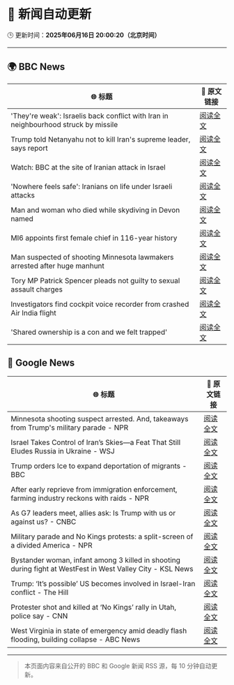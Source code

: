 # 🧠 新闻自动更新

🕒 更新时间：**2025年06月16日 20:00:20（北京时间）**

---

## 🌍 BBC News

| 🌐 标题 | 🔗 原文链接 |
|--------|-------------|
| 'They're weak': Israelis back conflict with Iran in neighbourhood struck by missile | [阅读全文](https://www.bbc.com/news/articles/cwyvykgnzq9o) |
| Trump told Netanyahu not to kill Iran's supreme leader, says report | [阅读全文](https://www.bbc.com/news/articles/ckg7gl4zegyo) |
| Watch: BBC at the site of Iranian attack in Israel | [阅读全文](https://www.bbc.com/news/videos/cvgdg2mep42o) |
| 'Nowhere feels safe': Iranians on life under Israeli attacks | [阅读全文](https://www.bbc.com/news/articles/c8xgxdr01wro) |
| Man and woman who died while skydiving in Devon named | [阅读全文](https://www.bbc.com/news/articles/cy4e4jmzep4o) |
| MI6 appoints first female chief in 116-year history | [阅读全文](https://www.bbc.com/news/articles/czxyx04dv1wo) |
| Man suspected of shooting Minnesota lawmakers arrested after huge manhunt | [阅读全文](https://www.bbc.com/news/articles/cg5v5l4eylyo) |
| Tory MP Patrick Spencer pleads not guilty to sexual assault charges | [阅读全文](https://www.bbc.com/news/articles/c4g7g1858rpo) |
| Investigators find cockpit voice recorder from crashed Air India flight | [阅读全文](https://www.bbc.com/news/articles/ce818jlz5mlo) |
| 'Shared ownership is a con and we felt trapped' | [阅读全文](https://www.bbc.com/news/articles/clyz8m8jj4mo) |

## 📰 Google News

| 🌐 标题 | 🔗 原文链接 |
|--------|-------------|
| Minnesota shooting suspect arrested. And, takeaways from Trump's military parade - NPR | [阅读全文](https://news.google.com/rss/articles/CBMisgFBVV95cUxNY0hWYnBaYXRrZW1iVW1abmt3RDU1TElCLWo2eEpYVGlwbEFsRk96cTd1Y1cxUVRxOG9HM25CVnJPSmZmUm1RSWFDTWdETkFzZXR4ekVSbUc3YWZPLU9RNmJONGNxOTZQVGpNUlUwOGNHeEJiNzlXbUhyUFVnbW45RmtEZ0k5clRMY09XRGhUMlFkZG9EWXk5cTNUYmJOM2xWUGxtaGJkMXhud1JmOUxMS2Zn?oc=5) |
| Israel Takes Control of Iran’s Skies—a Feat That Still Eludes Russia in Ukraine - WSJ | [阅读全文](https://news.google.com/rss/articles/CBMiwgFBVV95cUxNdWkxWjJtVUotRXJnbkpVX295Vk0wdTQzN0FSY3pSNFlaQkhjNnNpYkFGSVI2azd0MHkwajlCc0c2RTRSRy05clFNM3RGU3RPNmY2cnRTYnJESXl1UVFKZ014U2UyX3BhWGE2TS1OUkhweUVwUDc3dkxCOHhKWVc0SEx4MmM2eTVoM1RIc0ozZ0RPUFdLckxkYnhpNEdNVEhnSWVESHB6TzZxMFFkV0hUTlhwalFPbVBmSERmekVYbGlPUQ?oc=5) |
| Trump orders Ice to expand deportation of migrants - BBC | [阅读全文](https://news.google.com/rss/articles/CBMiWkFVX3lxTE80Qkl0N0pMMFNlejU0eUgxNmJWTy1lZk9ZZklBUVlVU0FLRTVBdGpZbnhtV09aNW9fcEk2eEpLeDBKZWNLRjkyejNsbVVUTkwySFN4Y2F4b0pKUdIBX0FVX3lxTE85a21ZMUJiNDVQMzZyanViZlZ3T01NQ2JVRkE0VktaWmJSZnRtSWdCV1BwNGM3ZzdSNDNmdHl6YkxINGlndXJ5T1hDT3VKUlJZOWg2a01OaWJjZEhmU284?oc=5) |
| After early reprieve from immigration enforcement, farming industry reckons with raids - NPR | [阅读全文](https://news.google.com/rss/articles/CBMipwFBVV95cUxNOTl5RXRIdmktODc5VXRGSlRCZHNIN2Yxam5IM2NXM3AzWDFkVThMV2lvdlFyb0RYaTBEY1FmeVROcUlNZjF0d3R4bG5Yb3VwY0FKVzdpMXFuNHRjMnZMdDUtTUdIenl6MFJ0YzBsZ0dXUktLZjM3Vk40SG1kaG41aG45S3R6QzM0T1J2N1NXLS05S0piNkZNSldzM09MT29hNVRLbkJLVQ?oc=5) |
| As G7 leaders meet, allies ask: Is Trump with us or against us? - CNBC | [阅读全文](https://news.google.com/rss/articles/CBMipwFBVV95cUxQaEkydEZoYmFuUVVzbXBocGVCaXdOMnVuZ2xJdVVkSnFjTWlENXp4M1MtcVk3bWtVRzkwZUh4WHlmOGc3MmgybV9KbTF4R3BFS1Q5SDhCZHdXaU9aNU5yYXI4bkZkazVrUXlKNjl0ak9YUWdMdEtpaFJzUm5ubC1ndW5SaWFXZmRHNnJNb3piVUQyTTZnSG1pYS1FTFp2V2ZNeUJiRXBpVdIBrAFBVV95cUxNUzhkeW01ZXJOZDJsVWs4STBya2V1SFYxaEVkX012dE5jRXVrRVFINTVPQk9yZUV6aVFYdEVrQzVzeGRMUWtjbW9KT19XNldVckpDOGJLc2ZMaVBCbFFxSURnZ3hGREVJTV9RMlI5a042ME94SGVCOC1TTWZhZlBlWjRSQnppVzh5UGFvUGFRSC1HWlpXNThsamp2LUktbHF1U2RnemxYYmd4OWw2?oc=5) |
| Military parade and No Kings protests: a split-screen of a divided America - NPR | [阅读全文](https://news.google.com/rss/articles/CBMitgFBVV95cUxNUkJMcWUxOXN4WkQ1azVRQ3B0dHo4LU5VN3NBRE5HQUl2blZncUM5emQ0Z0YtQ2xJdHgzaHhMZDFPMXJ6ZUlxNG9naWpuSUt5UWVsM0UwWm1OajdxbVZ1LTVFMTNjZzB4NHdRMHBXY2pqdlVvb0FoY3NfWTNVNVhiMnpDTGQ3ZWluRzlzZnREVWhRVjk0dnFkc0pqVi1OcmlRcHVwVmwyUmtIUVRwQXVJSTNqeWtXZw?oc=5) |
| Bystander woman, infant among 3 killed in shooting during fight at WestFest in West Valley City - KSL News | [阅读全文](https://news.google.com/rss/articles/CBMiywFBVV95cUxONnRtTUwzNldNSl8wcGkxWG83RElZQXVCS2RERHFsMEdISmloQUdZNi1KU0lPTmtzWkoySXRaTHZ4RFoxM25OcVdMNTR3d0JMZDlXbk1jLWdIZ1l6ZHdVLXFiV2F4RVA1OHJBLUMwRmotVGg0UzNCVmhpWEpabUg5ME5RMU5heUh3RGc2S0tiSjNMaEhFQkFYZzJYcVVvd1E0UkVCWGluOXlzWWpUTDhHNTBhRW05d3lSYllaS0I1bEZHUDRJd0ZaUVlqbw?oc=5) |
| Trump: ‘It’s possible’ US becomes involved in Israel-Iran conflict - The Hill | [阅读全文](https://news.google.com/rss/articles/CBMirAFBVV95cUxQS3V1UkxpS0llWUxIWkxYMjBEZEpvNUEyYlJhYjZWeGtXVWxlZHBTZldUTVQ2Qy1QTDBJQlQ2Rk9pa0xtRTYxZE1LcWhfWW9EM2JQTlBtTzltcTZPa2hhVnNMTklzaVdQVV9aaDRsZnN1NjlKemFUNG5jODBJMFJSTkJ4cHVSc254ZzFDVy14Szc1bDRQd2VHZzN5c0VJaWw4azNRYl9MSEJGdzBE0gGyAUFVX3lxTE93eWNNS0Z4Ty0wbGVVUnVLQVZ6OHQ0aTR1YkhKTjlNVUtDNWE5WUo0eXdKb0Z5ME16Q09VTVZjWUtaRllxUl9Od2NFSnlhUWt4WXhQd1dHNmphb1FSVm9fd19FMDZpOTRsYmVYb2E5NnhSaVdxdUd1SWdBT1E5bjcxY1JiY0hXTVRmT1VDSklHV2JJeU9kc3pqbDlHQWRPcW1xSmRQVUd6ZjNlemJmV2NaMkE?oc=5) |
| Protester shot and killed at ‘No Kings’ rally in Utah, police say - CNN | [阅读全文](https://news.google.com/rss/articles/CBMif0FVX3lxTE9jRS1MaExvdlFWenRFdGpON1ZZdk90MXM2WWxvWlZuZjV0TFdWZDFpRUZsUVhQTndpTjg5eEVSQ3NINmlJWlZDdGlfZ0NvOEdyQkl3dVRNaUo1MXZ4YkoxRGJJRlk1QVJFYjJmLTR2WEN0OEszS1F3WmZIWFJzbzDSAYQBQVVfeXFMT3NmaDFyc0tXX1J2Zndjb1V1MjhvMllwR2hYZGt0bWhZdWwwZHlyNnNraWdhWlFNNEE5UkhHVFpqYlBYZU9zVGY2Zlh6SEJ3SmdwTUtWd2MzSmppNWlmWEVSalYzUm9PbDBVLUtPdERWZEViencwWTg4eTE2XzRTTXBTX29W?oc=5) |
| West Virginia in state of emergency amid deadly flash flooding, building collapse - ABC News | [阅读全文](https://news.google.com/rss/articles/CBMiowFBVV95cUxOUW5reXV2MENvSzNFeElMMU05NkRxbkFlejhHWmQ1RzVfRXgzV3U1Y1ZqeWp0RHNuYlk5cWFqOXJmZzMyMS1YTUkzWHF3RnpEOG8tMklkMGYxU0RxMFd3OUtHeXVDSVZnZWRpUzlTSjVvSzh4Ynk4R1UxZmQ4T05qZXByMjJmbk9FeTVHTHBqeV96dm1FZHVJS2tYUzRSTjdKeEt30gGoAUFVX3lxTE5HUmJBR05JeGhaaHkyU2haVVBiRFptcWdnY2U1eGh5UGlpYV80bnRZdzRjNTdCN1pyRWpWdGFtdHUzVVNPb0JaMHRfOE5ubGRFdm5Vd21kMGYzam9fMjBTYjl6QUtVNUNfWDJnU0tWSmJjcnFrdzFINGdheFUzS2xQMnVoVndUd204WGZfeW1SMl9zemZudkdvU3JpMUlmM2FWRG9NbklZYw?oc=5) |

---
> 本页面内容来自公开的 BBC 和 Google 新闻 RSS 源，每 10 分钟自动更新。